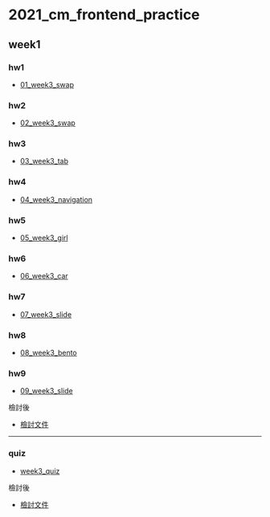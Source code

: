 # 2021_cm_frontend_practice
 
## week1
### hw1
- [01_week3_swap](https://jaosn60810.github.io/2021_cm_frontend_practice/week3_all/01_week3_swap/)

### hw2
- [02_week3_swap](https://jaosn60810.github.io/2021_cm_frontend_practice/week3_all/02_week3_swap/)

### hw3
- [03_week3_tab](https://jaosn60810.github.io/2021_cm_frontend_practice/week3_all/03_week3_tab/)

### hw4
- [04_week3_navigation](https://jaosn60810.github.io/2021_cm_frontend_practice/week3_all/04_week3_navigation/)

### hw5
- [05_week3_girl](https://jaosn60810.github.io/2021_cm_frontend_practice/week3_all/05_week3_girl/)

### hw6
- [06_week3_car](https://jaosn60810.github.io/2021_cm_frontend_practice/week3_all/06_week3_car/)

### hw7
- [07_week3_slide](https://jaosn60810.github.io/2021_cm_frontend_practice/week3_all/07_week3_slide/)


### hw8
- [08_week3_bento](https://jaosn60810.github.io/2021_cm_frontend_practice/week3_all/08_week3_bento/)


### hw9
- [09_week3_slide](https://jaosn60810.github.io/2021_cm_frontend_practice/week3_all/09_week3_slide/)

檢討後
- [檢討文件](https://hackmd.io/@jason60810/r1XPMc_dK) 


---

### quiz
- [week3_quiz](https://jaosn60810.github.io/2021_cm_frontend_practice/week3_all/week3_quiz/)


檢討後
- [檢討文件](https://hackmd.io/@jason60810/SkezN-q_K) 





